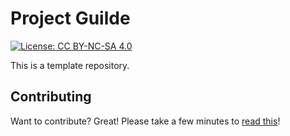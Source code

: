# Project Guilde
[![License: CC BY-NC-SA 4.0](https://img.shields.io/badge/License-CC%20BY--NC--SA%204.0-lightgrey.svg)](https://creativecommons.org/licenses/by-nc-sa/4.0/)

This is a template repository.





## Contributing

Want to contribute? Great! Please take a few minutes to
[read this](CONTRIBUTING.md)!
